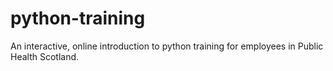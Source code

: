 # python-training
An interactive, online introduction to python training for employees in Public Health Scotland.
